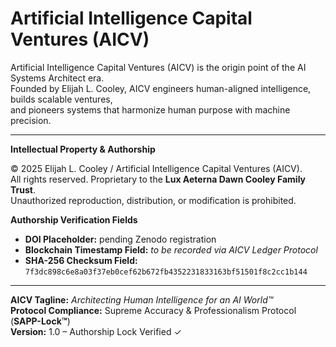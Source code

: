 # Artificial Intelligence Capital Ventures (AICV)

Artificial Intelligence Capital Ventures (AICV) is the origin point of the AI Systems Architect era.  
Founded by Elijah L. Cooley, AICV engineers human-aligned intelligence, builds scalable ventures,  
and pioneers systems that harmonize human purpose with machine precision.

---

**Intellectual Property & Authorship**

© 2025 Elijah L. Cooley / Artificial Intelligence Capital Ventures (AICV).  
All rights reserved. Proprietary to the **Lux Aeterna Dawn Cooley Family Trust**.  
Unauthorized reproduction, distribution, or modification is prohibited.

**Authorship Verification Fields**
- **DOI Placeholder:** pending Zenodo registration  
- **Blockchain Timestamp Field:** _to be recorded via AICV Ledger Protocol_  
- **SHA-256 Checksum Field:** `7f3dc898c6e8a03f37eb0cef62b672fb4352231833163bf51501f8c2cc1b144`

---

**AICV Tagline:** *Architecting Human Intelligence for an AI World™*  
**Protocol Compliance:** Supreme Accuracy & Professionalism Protocol (**SAPP-Lock™**)  
**Version:** 1.0 – Authorship Lock Verified ✓
